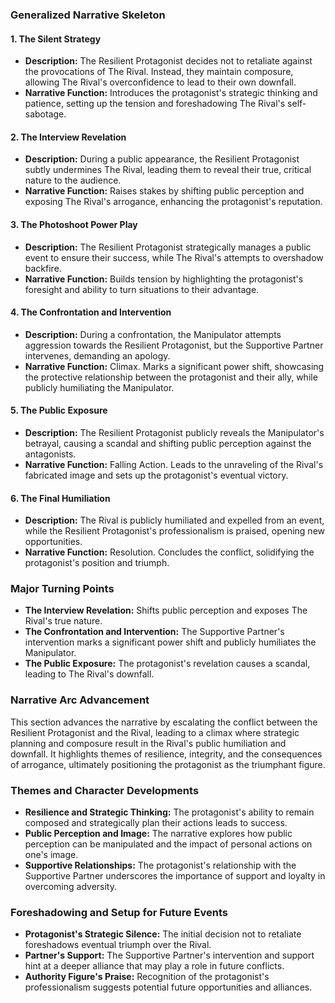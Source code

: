 ### Generalized Narrative Skeleton

#### 1. The Silent Strategy
- **Description:** The Resilient Protagonist decides not to retaliate against the provocations of The Rival. Instead, they maintain composure, allowing The Rival's overconfidence to lead to their own downfall.
- **Narrative Function:** Introduces the protagonist's strategic thinking and patience, setting up the tension and foreshadowing The Rival's self-sabotage.

#### 2. The Interview Revelation
- **Description:** During a public appearance, the Resilient Protagonist subtly undermines The Rival, leading them to reveal their true, critical nature to the audience.
- **Narrative Function:** Raises stakes by shifting public perception and exposing The Rival's arrogance, enhancing the protagonist's reputation.

#### 3. The Photoshoot Power Play
- **Description:** The Resilient Protagonist strategically manages a public event to ensure their success, while The Rival's attempts to overshadow backfire.
- **Narrative Function:** Builds tension by highlighting the protagonist's foresight and ability to turn situations to their advantage.

#### 4. The Confrontation and Intervention
- **Description:** During a confrontation, the Manipulator attempts aggression towards the Resilient Protagonist, but the Supportive Partner intervenes, demanding an apology.
- **Narrative Function:** Climax. Marks a significant power shift, showcasing the protective relationship between the protagonist and their ally, while publicly humiliating the Manipulator.

#### 5. The Public Exposure
- **Description:** The Resilient Protagonist publicly reveals the Manipulator's betrayal, causing a scandal and shifting public perception against the antagonists.
- **Narrative Function:** Falling Action. Leads to the unraveling of the Rival's fabricated image and sets up the protagonist's eventual victory.

#### 6. The Final Humiliation
- **Description:** The Rival is publicly humiliated and expelled from an event, while the Resilient Protagonist's professionalism is praised, opening new opportunities.
- **Narrative Function:** Resolution. Concludes the conflict, solidifying the protagonist's position and triumph.

### Major Turning Points
- **The Interview Revelation:** Shifts public perception and exposes The Rival's true nature.
- **The Confrontation and Intervention:** The Supportive Partner's intervention marks a significant power shift and publicly humiliates the Manipulator.
- **The Public Exposure:** The protagonist's revelation causes a scandal, leading to The Rival's downfall.

### Narrative Arc Advancement
This section advances the narrative by escalating the conflict between the Resilient Protagonist and the Rival, leading to a climax where strategic planning and composure result in the Rival's public humiliation and downfall. It highlights themes of resilience, integrity, and the consequences of arrogance, ultimately positioning the protagonist as the triumphant figure.

### Themes and Character Developments
- **Resilience and Strategic Thinking:** The protagonist's ability to remain composed and strategically plan their actions leads to success.
- **Public Perception and Image:** The narrative explores how public perception can be manipulated and the impact of personal actions on one's image.
- **Supportive Relationships:** The protagonist's relationship with the Supportive Partner underscores the importance of support and loyalty in overcoming adversity.

### Foreshadowing and Setup for Future Events
- **Protagonist's Strategic Silence:** The initial decision not to retaliate foreshadows eventual triumph over the Rival.
- **Partner's Support:** The Supportive Partner's intervention and support hint at a deeper alliance that may play a role in future conflicts.
- **Authority Figure's Praise:** Recognition of the protagonist's professionalism suggests potential future opportunities and alliances.